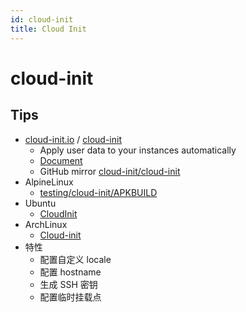 ```yaml
---
id: cloud-init
title: Cloud Init
---
```


# cloud-init

## Tips
* [cloud-init.io](https://cloud-init.io/) / [cloud-init](https://launchpad.net/cloud-init/)
  * Apply user data to your instances automatically
  * [Document](http://cloudinit.readthedocs.io/en/latest/index.html)
  * GitHub mirror [cloud-init/cloud-init](https://github.com/cloud-init/cloud-init)
* AlpineLinux
  * [testing/cloud-init/APKBUILD](https://git.alpinelinux.org/cgit/aports/tree/testing/cloud-init/APKBUILD)
* Ubuntu
  * [CloudInit](https://help.ubuntu.com/community/CloudInit)
* ArchLinux
  * [Cloud-init](https://wiki.archlinux.org/index.php/Cloud-init)
* 特性
  * 配置自定义 locale
  * 配置 hostname
  * 生成 SSH 密钥
  * 配置临时挂载点
